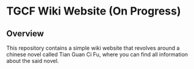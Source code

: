# TGCF Wiki Website (On Progress)

## Overview
This repository contains a simple wiki website that revolves around a chinese novel called Tian Guan Ci Fu, where you can find all information about the said novel.